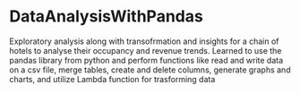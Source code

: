 # DataAnalysisWithPandas

Exploratory analysis along with transofrmation and insights for a chain of hotels to analyse their occupancy and revenue trends.
Learned to use the pandas library from python and perform functions like read and write  data on a csv file, merge tables, create and delete columns, generate graphs and charts, and utilize Lambda function for trasforming data 
